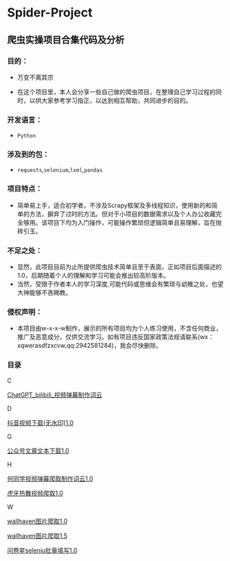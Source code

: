 # Spider-Project
## 爬虫实操项目合集代码及分析
### 目的：

- 万变不离其宗

- 在这个项目里，本人会分享一些自己做的爬虫项目，在整理自己学习过程的同时，以供大家参考学习指正，以达到相互帮助，共同进步的目的。
### 开发语言：
- `Python`
### 涉及到的包：
- `requests`,`selenium`,`lxml`,`pandas`
### 项目特点：
- 简单易上手，适合初学者，不涉及Scrapy框架及多线程知识，使用新的和简单的方法，摒弃了过时的方法。但对于小项目的数据需求以及个人办公收藏完全够用。该项目下均为入门操作，可能操作繁琐但逻辑简单且易理解，旨在抛砖引玉。
### 不足之处：
- 显然，此项目目前为止所提供爬虫技术简单且至于表面，正如项目后面描述的1.0，后期随着个人的理解和学习可能会推出较高阶版本。
- 当然，受限于作者本人的学习深度,可能代码或思维会有繁琐与幼稚之处，也望大神能够不吝赐教。
### 侵权声明：
- 本项目由w-x-x-w制作，展示的所有项目均为个人练习使用，不含任何商业，推广及恶意成分，仅供交流学习。如有项目违反国家政策法规请联系(wx：xqwerasdfzxcvw,qq:2942581284)，我会尽快删除。

### 目录

C

[ChatGPT_bilibili_视频弹幕制作词云](./ChatGPT_bilibili_视频弹幕分析/)

D

[抖音视频下载(无水印)1.0](./抖音视频下载(无水印)1.0/)

G

[公众号文章文本下载1.0](./公众号文章文本下载1.0/)

H

[何同学视频弹幕爬取制作词云1.0](./何同学视频弹幕爬取制作词云1.0/)

[虎牙热舞视频爬取1.0](./虎牙热舞视频爬取1.0/)

W

[wallhaven图片爬取1.0](./wallhaven图片爬取1.0/)

[wallhaven图片爬取1.5](./wallhaven图片爬取1.5/)

[问卷星seleniu批量填写1.0](./问卷星seleniu批量填写1.0/)
